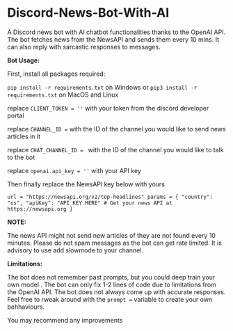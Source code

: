 # Discord-News-Bot-With-AI

A Discord news bot with AI chatbot functionalities thanks to the OpenAI API. The bot fetches news from the NewsAPI and sends
them every 10 mins. It can also reply with sarcastic responses to messages.




**Bot Usage:**

First, install all packages required:

``pip install -r requirements.txt`` on Windows or ``pip3 install -r requirements.txt`` on MacOS and Linux


replace ``CLIENT_TOKEN = ''``  with your token from the discord developer portal

replace ``CHANNEL_ID =`` with the ID of the channel you would like to send news articles in it

replace ``CHAT_CHANNEL_ID = `` with the ID of the channel you would like to talk to the bot 

replace ``openai.api_key = ''`` with your API key 

Then finally replace the NewsAPI key below with yours

``url = "https://newsapi.org/v2/top-headlines"
params = {
    "country": "us",
    "apiKey": "API KEY HERE"
    # Get your news API at https://newsapi.org
}``

**NOTE:**

The news API might not send new articles of they are not found every 10 minutes.
Please do not spam messages as the bot can get rate limited. It is advisory to use add slowmode to your channel.



**Limitations:**

The bot does not remember past prompts, but you could deep train your own model .
The bot can only fix 1-2 lines of code due to limitations from the OpenAI API.
The bot does not always come up with accurate responses. Feel free to rweak around with the ``prompt =`` variable to create your own behhaviours.

You may recommend any improvements
